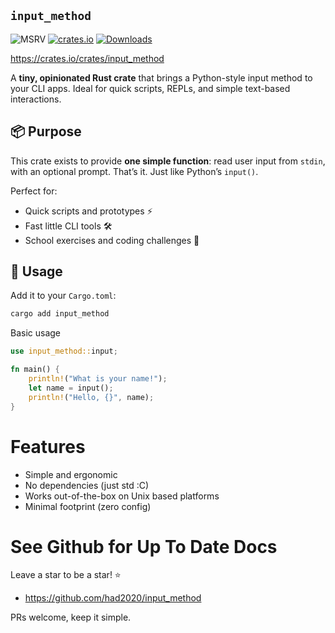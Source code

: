 ## `input_method`

![MSRV](https://img.shields.io/badge/Rust%20MSRV-1.78.0-brightgreen)
[![crates.io](https://img.shields.io/crates/v/input_method.svg)](https://crates.io/crates/input_method)
[![Downloads](https://img.shields.io/crates/d/input_method.svg)](https://crates.io/crates/input_method)

https://crates.io/crates/input_method


A **tiny, opinionated Rust crate** that brings a Python-style input method to your CLI apps. Ideal for quick scripts, REPLs, and simple text-based interactions.

## 📦 Purpose

This crate exists to provide **one simple function**: read user input from `stdin`, with an optional prompt. That’s it. Just like Python’s `input()`.

Perfect for:
- Quick scripts and prototypes ⚡
- Fast little CLI tools 🛠️
- School exercises and coding challenges 🧠

## 🚀 Usage

Add it to your `Cargo.toml`:

```bash
cargo add input_method
```

Basic usage 

```rust
use input_method::input;

fn main() {
    println!("What is your name!");
    let name = input();
    println!("Hello, {}", name);
}
```

# Features
- Simple and ergonomic
- No dependencies (just std :C)
- Works out-of-the-box on Unix based platforms
- Minimal footprint (zero config)

# See Github for Up To Date Docs
Leave a star to be a star! ⭐
- https://github.com/had2020/input_method

PRs welcome, keep it simple.
